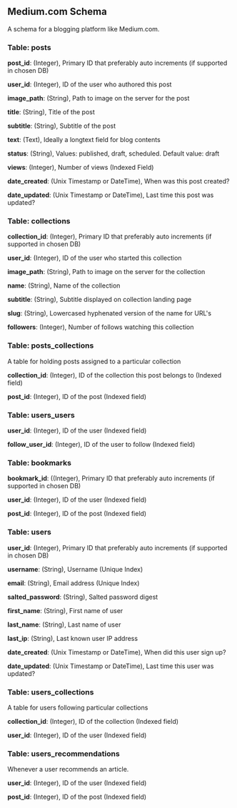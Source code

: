 
## Medium.com Schema

A schema for a blogging platform like Medium.com.

### Table: posts

**post_id**: (Integer), Primary ID that preferably auto increments (if supported in chosen DB)

**user_id**: (Integer), ID of the user who authored this post

**image_path**: (String), Path to image on the server for the post

**title**: (String), Title of the post

**subtitle**: (String), Subtitle of the post

**text**: (Text), Ideally a longtext field for blog contents

**status**: (String), Values: published, draft, scheduled. Default value: draft

**views**: (Integer), Number of views (Indexed Field)

**date_created**: (Unix Timestamp or DateTime), When was this post created?

**date_updated**: (Unix Timestamp or DateTime), Last time this post was updated?

### Table: collections

**collection_id**: (Integer), Primary ID that preferably auto increments (if supported in chosen DB)

**user_id**: (Integer), ID of the user who started this collection

**image_path**: (String), Path to image on the server for the collection

**name**: (String), Name of the collection

**subtitle**: (String), Subtitle displayed on collection landing page

**slug**: (String), Lowercased hyphenated version of the name for URL's

**followers**: (Integer), Number of follows watching this collection

### Table: posts_collections

A table for holding posts assigned to a particular collection

**collection_id**: (Integer), ID of the collection this post belongs to (Indexed field)

**post_id**: (Integer), ID of the post (Indexed field)

### Table: users_users

**user_id**: (Integer), ID of the user (Indexed field)

**follow_user_id**: (Integer), ID of the user to follow (Indexed field)

### Table: bookmarks

**bookmark_id**: ((Integer), Primary ID that preferably auto increments (if supported in chosen DB)

**user_id**: (Integer), ID of the user (Indexed field)

**post_id**: (Integer), ID of the post (Indexed field)

### Table: users

**user_id**: (Integer), Primary ID that preferably auto increments (if supported in chosen DB)

**username**: (String), Username (Unique Index)

**email**: (String), Email address (Unique Index)

**salted_password**: (String), Salted password digest

**first_name**: (String), First name of user

**last_name**: (String), Last name of user

**last_ip**: (String), Last known user IP address

**date_created**: (Unix Timestamp or DateTime), When did this user sign up?

**date_updated**: (Unix Timestamp or DateTime), Last time this user was updated?

### Table: users_collections

A table for users following particular collections

**collection_id**: (Integer), ID of the collection (Indexed field)

**user_id**: (Integer), ID of the user (Indexed field)

### Table: users_recommendations

Whenever a user recommends an article.

**user_id**: (Integer), ID of the user (Indexed field)

**post_id**: (Integer), ID of the post (Indexed field)